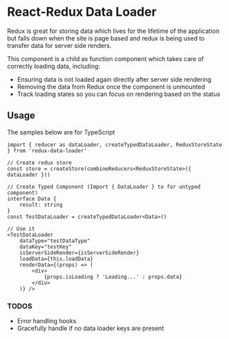 # React-Redux Data Loader
Redux is great for storing data which lives for the lifetime of the application but falls down 
when the site is page based and redux is being used to transfer data for server side renders.

This component is a child as function component which takes care of correctly loading data, including:

 - Ensuring data is not loaded again directly after server side rendering
 - Removing the data from Redux once the component is unmounted
 - Track loading states so you can focus on rendering based on the status

## Usage
The samples below are for TypeScript

``` tsx
import { reducer as dataLoader, createTypedDataLoader, ReduxStoreState } from 'redux-data-loader'

// Create redux store
const store = createStore(combineReducers<ReduxStoreState>({ dataLoader }))

// Create Typed Component (Import { DataLoader } to for untyped component)
interface Data {
    result: string
}
const TestDataLoader = createTypedDataLoader<Data>()

// Use it
<TestDataLoader
    dataType="testDataType"
    dataKey="testKey"
    isServerSideRender={isServerSideRender}
    loadData={this.loadData}
    renderData={(props) => (
        <div>
            {props.isLoading ? 'Loading...' : props.data}
        </div>
    )} />
```

### TODOS
 - Error handling hooks
 - Gracefully handle if no data loader keys are present
